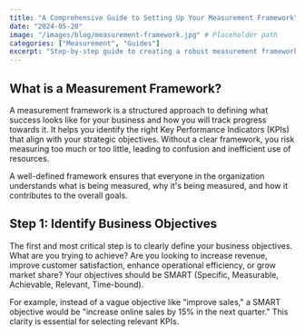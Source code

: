 ```yaml
---
title: "A Comprehensive Guide to Setting Up Your Measurement Framework"
date: "2024-05-20"
image: "/images/blog/measurement-framework.jpg" # Placeholder path
categories: ["Measurement", "Guides"]
excerpt: "Step-by-step guide to creating a robust measurement framework for tracking your KPIs."
---
```


## What is a Measurement Framework?
A measurement framework is a structured approach to defining what success looks like for your business and how you will track progress towards it. It helps you identify the right Key Performance Indicators (KPIs) that align with your strategic objectives. Without a clear framework, you risk measuring too much or too little, leading to confusion and inefficient use of resources.

A well-defined framework ensures that everyone in the organization understands what is being measured, why it's being measured, and how it contributes to the overall goals.

## Step 1: Identify Business Objectives
The first and most critical step is to clearly define your business objectives. What are you trying to achieve? Are you looking to increase revenue, improve customer satisfaction, enhance operational efficiency, or grow market share? Your objectives should be SMART (Specific, Measurable, Achievable, Relevant, Time-bound).

For example, instead of a vague objective like "improve sales," a SMART objective would be "increase online sales by 15% in the next quarter." This clarity is essential for selecting relevant KPIs.
